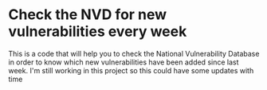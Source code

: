 # Check the NVD for new vulnerabilities every week
This is a code that will help you to check the National Vulnerability Database in order to know which new vulnerabilities have been added since last week.
I'm still working in this project so this could have some updates with time
